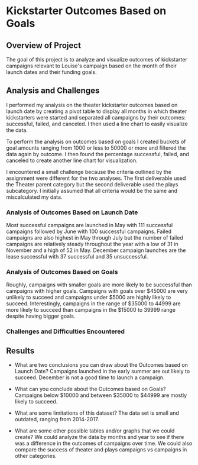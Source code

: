 # Kickstarter Outcomes Based on Goals

## Overview of Project
The goal of this project is to analyze and visualize outcomes of kickstarter campaigns relevant to Louise's campaign based on the month of their launch dates and their funding goals. 


## Analysis and Challenges 
I performed my analysis on the theater kickstarter outcomes based on launch date by creating a pivot table to display all months in which theater kickstarters were started and separated all campaigns by their outcomes: successful, failed, and canceled. I then used a line chart to easily visualize the data. 

To perform the analysis on outcomes based on goals I created buckets of goal amounts ranging from 1000 or less to 50000 or more and filtered the data again by outcome. I then found the percentage successful, failed, and canceled to create another line chart for visualization.

I encountered a small challenge because the criteria outlined by the assignment were different for the two analyses. The first deliverable used the Theater parent category but the second deliverable used the plays subcategory. I initially assumed that all criteria would be the same and miscalculated my data. 


### Analysis of Outcomes Based on Launch Date
Most successful campaigns are launched in May with 111 successful campaigns followed by June with 100 successful campaigns. Failed campaigns are also highest in May through July but the number of failed campaigns are relatively steady throughout the year with a low of 31 in November and a high of 52 in May. December campaign launches are the lease successful with 37 successful and 35 unsuccessful. 


### Analysis of Outcomes Based on Goals
Roughly, campaigns with smaller goals are more likely to be successful than campaigns with higher goals. Campaigns with goals over $45000 are very unlikely to succeed and campaigns under $5000 are highly likely to succeed. Interestingly, campaigns in the range of $35000 to 44999 are more likely to succeed than campaigns in the $15000 to 39999 range despite having bigger goals. 


### Challenges and Difficulties Encountered

## Results

- What are two conclusions you can draw about the Outcomes based on Launch Date?
Campaigns launched in the early summer are out likely to succeed. December is not a good time to launch a campaign. 

- What can you conclude about the Outcomes based on Goals?
Campaigns below $10000 and between $35000 to $44999 are mostly likely to succeed. 

- What are some limitations of this dataset?
The data set is small and outdated, ranging from 2014-2017. 

- What are some other possible tables and/or graphs that we could create?
We could analyze the data by months and year to see if there was a difference in the outcomes of campaigns over time. We could also compare the success of theater and plays campaigns vs campaigns in other categories.

